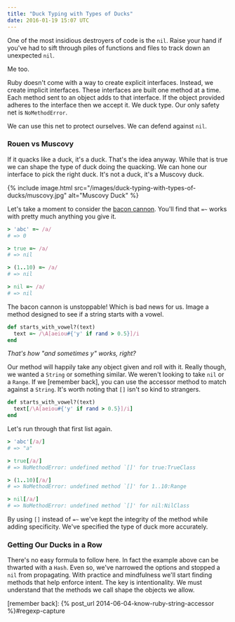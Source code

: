 ```yaml
---
title: "Duck Typing with Types of Ducks"
date: 2016-01-19 15:07 UTC
---
```


One of the most insidious destroyers of code is the `nil`.
Raise your hand if you've had to sift through piles of functions and files to track down an unexpected `nil`.

Me too.

Ruby doesn't come with a way to create explicit interfaces.
Instead, we create implicit interfaces.
These interfaces are built one method at a time.
Each method sent to an object adds to that interface.
If the object provided adheres to the interface then we accept it.
We duck type.
Our only safety net is `NoMethodError`.

We can use this net to protect ourselves.
We can defend against `nil`.

<!--more-->

### Rouen vs Muscovy

If it quacks like a duck, it's a duck.
That's the idea anyway.
While that is true we can shape the type of duck doing the quacking.
We can hone our interface to pick the right duck.
It's not a duck, it's a Muscovy duck.

{% include image.html src="/images/duck-typing-with-types-of-ducks/muscovy.jpg" alt="Muscovy Duck" %}

Let's take a moment to consider the [bacon cannon][].
You'll find that `=~` works with pretty much anything you give it.

```ruby
> 'abc' =~ /a/
# => 0

> true =~ /a/
# => nil

> (1..10) =~ /a/
# => nil

> nil =~ /a/
# => nil
```

The bacon cannon is unstoppable!
Which is bad news for us.
Image a method designed to see if a string starts with a vowel.

```ruby
def starts_with_vowel?(text)
  text =~ /\A[aeiou#{'y' if rand > 0.5}]/i
end
```
*That's how "and sometimes y" works, right?*

Our method will happily take any object given and roll with it.
Really though, we wanted a `String` or something similar.
We weren't looking to take `nil` or a `Range`.
If we [remember back], you can use the accessor method to match against a `String`.
It's worth noting that `[]` isn't so kind to strangers.

```ruby
def starts_with_vowel?(text)
  text[/\A[aeiou#{'y' if rand > 0.5}]/i]
end
```

Let's run through that first list again.

```ruby
> 'abc'[/a/]
# => "a"

> true[/a/]
# => NoMethodError: undefined method `[]' for true:TrueClass

> (1..10)[/a/]
# => NoMethodError: undefined method `[]' for 1..10:Range

> nil[/a/]
# => NoMethodError: undefined method `[]' for nil:NilClass
```

By using `[]` instead of `=~` we've kept the integrity of the method while adding specificity.
We've specified the type of duck more accurately.

### Getting Our Ducks in a Row

There's no easy formula to follow here.
In fact the example above can be thwarted with a `Hash`.
Even so, we've narrowed the options and stopped a `nil` from propagating.
With practice and mindfulness we'll start finding methods that help enforce intent.
The key is intentionality.
We must understand that the methods we call shape the objects we allow.

[bacon cannon]: https://twitter.com/j3/status/481513178266734592
[remember back]: {% post_url 2014-06-04-know-ruby-string-accessor %}#regexp-capture
